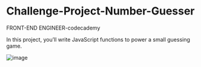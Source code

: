 # Challenge-Project-Number-Guesser
FRONT-END ENGINEER-codecademy

In this project, you’ll write JavaScript functions to power a small guessing game. 

![image](https://user-images.githubusercontent.com/97067717/216820885-71c878e1-73d3-4059-aa57-0ac8936bb385.png)
